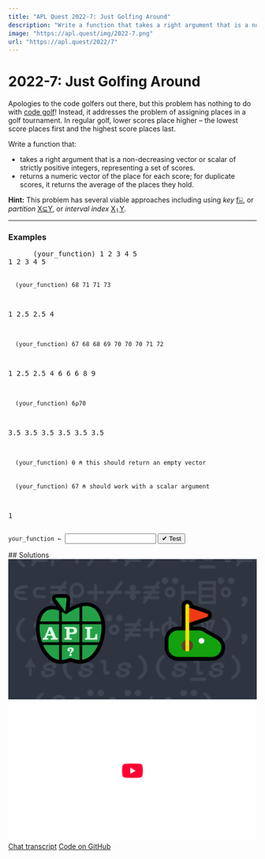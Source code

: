 ```yaml
---
title: "APL Quest 2022-7: Just Golfing Around"
description: "Write a function that takes a right argument that is a non-decreasing vector or scalar of strictly positive integers, representing a set of scores and returns a numeric vector of the place for each score; for duplicate scores, it returns the average of the places they hold."
image: "https://apl.quest/img/2022-7.png"
url: "https://apl.quest/2022/7"
---
```


# <span class=s>2022-</span>7: Just Golfing Around
<!-- Write a function that takes a right argument that is a non-decreasing vector or scalar of strictly positive integers, representing a set of scores and returns a numeric vector of the place for each score; for duplicate scores, it returns the average of the places they hold. -->
<p>Apologies to the code golfers out there, but this problem has nothing to do with
    <a href="https://aplwiki.com/wiki/Code_golf" target="_blank">code golf</a>! Instead, it addresses the problem of assigning places in a golf tournament. In regular golf, lower scores place higher – the lowest score places first and the highest score
    places last.</p>
<p>Write a function that:</p>
<ul>
    <li>takes a right argument that is a non-decreasing vector or scalar of strictly positive integers, representing a set of scores.</li>
    <li>returns a numeric vector of the place for each score; for duplicate scores, it returns the average of the places they hold.</li>
</ul>

<p><i class=" fas fa-lightbulb-on "></i> <strong>Hint:</strong> This problem has several viable approaches including using <em>key</em>
    <a href="https://help.dyalog.com/latest/#Language/Primitive%20Operators/Key.htm" class="APL " target="_blank ">f⌸</a>, or <em>partition</em> <a href="https://help.dyalog.com/latest/#Language/Primitive%20Functions/Partition.htm" class="APL " target="_blank ">X⊆Y</a>,
    or <em>interval index</em> <a href="https://help.dyalog.com/latest/#Language/Primitive%20Functions/Interval%20Index.htm" class="APL " target="_blank ">X⍸Y</a>.</p>
<hr/>
<h3>Examples</h3>
<pre class="APL ">
      (your_function) 1 2 3 4 5
1 2 3 4 5
      
      (your_function) 68 71 71 73
1 2.5 2.5 4

      (your_function) 67 68 68 69 70 70 70 71 72
1 2.5 2.5 4 6 6 6 8 9

      (your_function) 6⍴70
3.5 3.5 3.5 3.5 3.5 3.5

      (your_function) ⍬ ⍝ this should return an empty vector


      (your_function) 67 ⍝ should work with a scalar argument
1
</pre>
<div class="pdiv">
  <code onclick="p_Input.focus()">your_function ← </code><input id="p_Input" autocomplete="off" spellcheck="false" oninput="this.parentElement.querySelector`button`.disabled=false;localStorage.setItem(window.location.pathname,this.value)" onkeypress="subm(event)">
  <button onclick="alert$.next`Testing…`;submitSolution`p`" class="md-button md-button--primary">&#x2714; Test</button>
</div>
<blockquote id="p_Output"></blockquote>
## Solutions
<div onclick="play(this)" title="Video on YouTube" class="yt">
<img alt="Video Thumbnail" src="../../img/2022-7.png">
<img alt="YouTube" src="../../img/yt-big.png">
</div>
<a href="https://chat.stackexchange.com/transcript/52405?m=64828652#64828652" target="_blank" class="md-button md-button--primary">Chat transcript</a>
<a href="https://github.com/abrudz/apl_quest/tree/main/2022/7.apl" target="_blank" class="md-button md-button--primary right">Code on GitHub</a>

<script>
    testCases={"a":["⍳5","68 71 71 73","67 68 68 69 70 70 70 71 72"],"b":["(3+?6)⍴?100","⍬","?100","1 3","3 3"],"f":"(2÷⍨⍸+⍳)⍨,","p":"1/⊢"}
    p_Input.value=localStorage.getItem(window.location.pathname)
    play=e=>e.outerHTML=`<iframe src="https://www.youtube.com/embed/8SL6exHPQwk?list=PLYKQVqyrAEj9wDIUyLDGtDAFTKY38BUMN&autoplay=1" title="<span class=s>2022-</span>7: Just Golfing Around (APL Quest 2022-7)" frameborder="0" allow="accelerometer; autoplay; clipboard-write; encrypted-media; gyroscope; picture-in-picture; web-share" referrerpolicy="strict-origin-when-cross-origin" allowfullscreen></iframe>`
</script>
